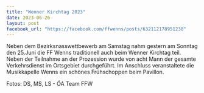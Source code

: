 ```yaml
---
title: "Wenner Kirchtag 2023"
date: 2023-06-26
layout: post
facebook_url: "https://facebook.com/ffwenns/posts/632112178951238"
---
```


Neben dem Bezirksnasswettbewerb am Samstag nahm gestern am Sonntag den 25.Juni die FF Wenns traditionell auch beim Wenner Kirchtag teil. Neben der Teilnahme an der Prozession wurde von acht Mann der gesamte Verkehrsdienst im Ortsgebiet durchgeführt. Im Anschluss veranstaltete die Musikkapelle Wenns ein schönes Frühschoppen beim Pavillon.

Fotos: DS, MS, LS - ÖA Team FFW